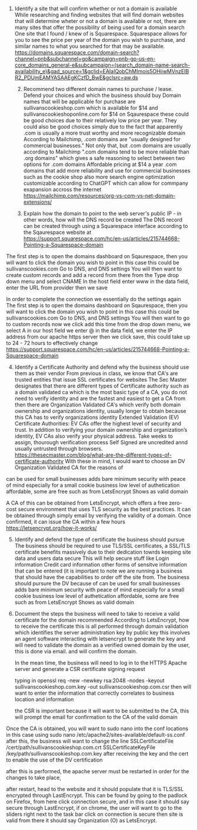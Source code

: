 1. Identify a site that will confirm whether or not a domain is available
   While researching and finding websites that will find domain websites that will determine wheter or not a domain is available or not, there are many sites that offer the possibility of being used for a domain search
   One site that I found / knew of is Squarespace. Squarespace allows for you to see the price per year of the domain you wish to purchase, and similar names to what you searched for that may be available.
https://domains.squarespace.com/domain-search?channel=pnb&subchannel=go&campaign=pnb-go-us-en-core_domains_general-e&subcampaign=(search_domain-name-search-availability_e)&gad_source=1&gclid=EAIaIQobChMImois5OHiiwMVnzEIBR2_PDUmEAMYASAAEgKCzfD_BwE&gclsrc=aw.ds

    2. Recommend two different domain names to purchase / lease. Defend your choices and which the business should buy
      Domain names that will be applicable for purchase are sullivanscookieshop.com which is available for $14 and sullivanscookieshoponline.com for $14 on Sqaurespace
      these could be good choices due to their relatively low price per year. They could also be good choices simply due to the fact that apparently .com is usually a more trust worthy and more recognizable domain
      According to Mailchimp, .com domains are "usually designed for commercial businesses." Not only that, but .com domains are usually according to Mailchimp ".com domains tend to be more reliable than .org domains" which gives a safe
      reasoning to select between two options for .com domains
      Affordable pricing at $14 a year
      .com domains that add more reliability and use for commercial businesses such as the cookie shop
      also more search engine optimization customizable according to ChatGPT which can allow for commpany exapansion accross the internet
https://mailchimp.com/resources/org-vs-com-vs-net-domain-extensions/

   3. Explain how the domain to point to the web server's public IP - in other words, how will the DNS record be created
      The DNS record can be created through using a Squarespace interface according to the Sqaurespace website at https://support.squarespace.com/hc/en-us/articles/215744668-Pointing-a-Squarespace-domain

The first step is to open the domains dashboard on Sqaurespace, then you will want to click the domain you wish to point in this case this could be sullivanscookies.com
Go to DNS, and DNS settings 
You will then want to create custom records and add a record from there
from the Type drop down menu and select CNAME
In the host field enter www
in the data field, enter the URL from provider
then we save

In order to complete the connection we essentially do the settings again
The first step is to open the domains dashboard on Sqaurespace, then you will want to click the domain you wish to point in this case this could be sullivanscookies.com
Go to DNS, and DNS settings 
You will then want to go to custom records
now we click add
this time from the drop down menu, we select A
in our host field we enter @
in the data field, we enter the IP address from our apache https server
then we click save, this could take up to 24 - 72 hours to effectively change
https://support.squarespace.com/hc/en-us/articles/215744668-Pointing-a-Squarespace-domain

   4. Identify a Certificate Authority and defend why the business should use them as their vendor
      From previous in class, we know that CA's are trusted entities that issue SSL certificates for websites
      The Sec Master designates that there are different types of Certificate authority such as a domain validated ca which is the most basic type of a CA, you do not need to verify identity and are the fastest and easiest to get a CA from
      then there are Organization Validated CA's which verify both domain ownership and organizations identity, usually longer to obtain because this CA has to verify organizations identity
      Extended Validation (EV) Certificate Authorities:
EV CAs offer the highest level of security and trust. In addition to verifying your domain ownership and organization’s identity, EV CAs also verify your physical address. Take weeks to assign, thourough verification process
Self Signed are uncredited annd usually untrusted through browsers.
https://thesecmaster.com/blog/what-are-the-different-types-of-certificate-authority
With these in mind, I would want to choose an DV Organization Validated CA for the reasons of

can be used for small businesses
adds bare minimum security with peace of mind especially for a small cookie business
low level of authetication
affordable, some are free such as from LetsEncrypt
Shows as valid domain

A CA of this can be obtained from LetsEncrypt, which offers a free zero-cost secure environment that uses TLS security as the best practices. 
It can be obtained through simply email by verifying the validity of a domain. Once confirmed, it can issue the CA within a few hours
https://letsencrypt.org/how-it-works/

   5. Identify and defend the type of certificate the business should pursue
      The business should be required to use TLS/SSL certificates,
      a SSL/TLS certificate benefits massively due to their dedication towrds keeping site data and users data secure
      This will help secure stuff like
      Login information
      Credit card information
      other forms of sensitve information that can be entered (it is important to note we are running a business that should
      have the capabilities to order off the site from.
   The business should pursure the DV because of
can be used for small businesses
adds bare minimum security with peace of mind especially for a small cookie business
low level of authetication
affordable, some are free such as from LetsEncrypt
Shows as valid domain
      
  6. Document the steps the business will need to take to receive a valid certificate for the domain recommended
     According to LetsEncrypt, how to receive the certificate
     this is all performed through domain validation which identifies the server administration key by public key
     this involves an agent software interacting with letsencrypt to generate the key and will need to validate the domain as a
     verified owned domain by the user, this is done via email. and will confirm the domain.

     In the mean time, the business will need to log in to the HTTPS Apache server and generate a CSR certificate signing request

     typing in openssl req -new -newkey rsa:2048 -nodes -keyout sullivanscookieshop.com.key -out sullivanscookieshop.com.csr
     then will want to enter the information that correctly correlates to business location and information

     the CSR is important because it will want to be submitted to the CA, this will prompt the email for confirmation to the CA of the valid domain

Once the CA is obtained, you will want to sudo nano into the conf locations
in this case using sudo nano /etc/apache2/sites-available/default-ss.conf 
after this, the business will want to change the line
SSLCertificateFile /cert/path/sullivanscookieshop.com.crt
SSLCertificateKeyFile /key/path/sullivanscookieshop.com.key
after receiving the key and the cert to enable the use of the DV certification

after this is performed, the apache server must be restarted in order for the changes to take place,

after restart, head to the website and it should populate that it is TLS/SSL encrypted through LastEncrypt.
This can be found by going to the padlock on Firefox, from here click connection secure, and in this case it should say secure through LastEncrypt,
if on chrome, the user will want to go to the sliders right next to the task bar
click on connection is secure then site is valid
from there it should say Organization (O) as LetsEncrypt.
